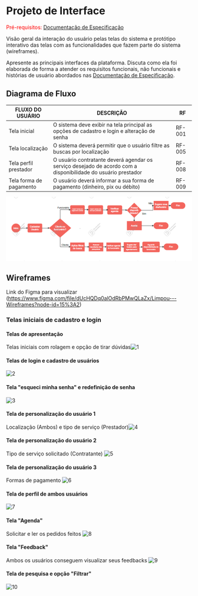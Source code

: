 
# Projeto de Interface

<span style="color:red">Pré-requisitos: <a href="2-Especificação do Projeto.md"> Documentação de Especificação</a></span>

Visão geral da interação do usuário pelas telas do sistema e protótipo interativo das telas com as funcionalidades que fazem parte do sistema (wireframes).

 Apresente as principais interfaces da plataforma. Discuta como ela foi elaborada de forma a atender os requisitos funcionais, não funcionais e histórias de usuário abordados nas <a href="2-Especificação do Projeto.md"> Documentação de Especificação</a>.

## Diagrama de Fluxo

|FLUXO DO USUÁRIO | DESCRIÇÃO | RF |
|-----------------|-----------|----|
|Tela inicial| O sistema deve exibir na tela principal as opções de cadastro e login e alteração de senha  |RF-001|
|Tela localização| O sistema deverá permitir que o usuário filtre as buscas por localização |RF-005|
|Tela perfil prestador| O usuário contratante deverá agendar os serviço desejado de acordo com a disponibilidade do usuário prestador|RF-008|
|Tela forma de pagamento| O usuário deverá informar a sua forma de pagamento (dinheiro, pix ou débito) |RF-009|

![Diagrama de Fluxo](img/Fluxograma.png) 

## Wireframes 

Link do Figma para visualizar (https://www.figma.com/file/dUcHQDq0alOdRbPMwQLaZx/Limpou---Wireframes?node-id=15%3A2)

### Telas iniciais de cadastro e login

#### Telas de apresentação 

Telas iniciais com rolagem e opção de tirar dúvidas![1](https://user-images.githubusercontent.com/62525275/162632196-09a11eec-346b-44d6-b869-3bf63def12d5.jpg) 

#### Telas de login e cadastro de usuários

![2](https://user-images.githubusercontent.com/62525275/162632199-c814e82f-e7bf-48f5-adaa-9eca9b0ef532.jpg)

#### Tela "esqueci minha senha" e redefinição de senha

![3](https://user-images.githubusercontent.com/62525275/162632200-3794acfe-093d-4960-b44d-9fe18184a119.jpg)

#### Tela de personalização do usuário 1

Localização (Ambos) e tipo de serviço (Prestador)![4](https://user-images.githubusercontent.com/62525275/162632202-586a62b2-8a13-4b61-9128-3c99d4f23cd0.jpg)

#### Tela de personalização do usuário 2

Tipo de serviço solicitado (Contratante) ![5](https://user-images.githubusercontent.com/62525275/162632203-999df90f-8c7e-40c3-bf78-b9a2596ef1b4.jpg)

#### Tela de personalização do usuário 3

Formas de pagamento ![6](https://user-images.githubusercontent.com/62525275/162632204-8033f721-f70f-4dcd-bb5d-bead597adde9.jpg)

#### Tela de perfil de ambos usuários 

![7](https://user-images.githubusercontent.com/62525275/162632206-d20e535c-2661-4390-b0fa-4d50e5cd4411.jpg)

#### Tela "Agenda"

Solicitar e ler os pedidos feitos ![8](https://user-images.githubusercontent.com/62525275/162632208-7d87079e-87aa-48e0-8f91-b15a4d4eeb99.jpg)

#### Tela "Feedback"

Ambos os usuários conseguem visualizar seus feedbacks ![9](https://user-images.githubusercontent.com/62525275/162632209-8d4f319a-1184-42f3-b05d-f647f07b31e5.jpg)

#### Tela de pesquisa e opção "Filtrar"

![10](https://user-images.githubusercontent.com/62525275/162632210-d2ad7ee5-261b-47eb-8f1b-f979a6b8139c.jpg)























